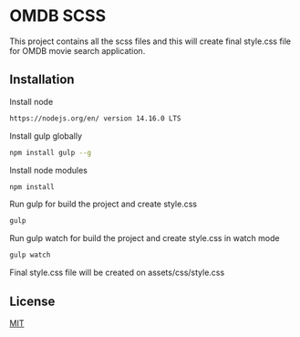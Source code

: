 # OMDB SCSS
This project contains all the scss files and this will create final style.css file for OMDB movie search application.
## Installation
Install node
```bash
https://nodejs.org/en/ version 14.16.0 LTS
```
Install gulp globally
```bash
npm install gulp --g
```
Install node modules
```bash
npm install
```
Run gulp for build the project and create style.css
```bash
gulp
```
Run gulp watch for build the project and create style.css in watch mode
```bash
gulp watch
```

Final style.css file will be created on assets/css/style.css

## License
[MIT](https://choosealicense.com/licenses/mit/)

